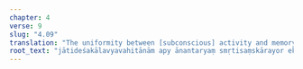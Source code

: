 ```yaml
---
chapter: 4
verse: 9
slug: "4.09"
translation: "The uniformity between [subconscious] activity and memory ensures the correspondence [of cause and effect] despite distance in time, space, and rebirths"
root_text: "jātideśakālavyavahitānām apy ānantaryaṃ smṛtisaṃskārayor ekarūpatvāt"
---
```


